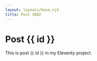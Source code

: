 ```yaml
---
layout: layouts/base.njk
title: Post 3802
---
```


# Post {{ id }}

This is post {{ id }} in my Eleventy project.
